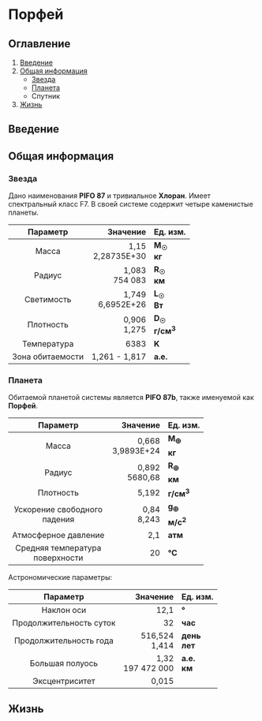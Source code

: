 # Порфей

## Оглавление

1. [Введение](#введение)
2. [Общая информация](#общая-информация)
   - [Звезда](#звезда)
   - [Планета](#планета)
   - Спутник
3. [Жизнь](#жизнь)

## Введение

## Общая информация

### Звезда

Дано наименования **PIFO 87** и тривиальное **Хлоран**. Имеет спектральный класс F7. В своей системе содержит четыре каменистые планеты.

|     Параметр     |              Значение | Ед. изм.                                    |
| :--------------: | --------------------: | :------------------------------------------ |
|      Масса       |   1,15<br>2,28735E+30 | **M<sub>&#9737;</sub><br>кг**               |
|      Радиус      | 1,083<br>754&nbsp;083 | **R<sub>&#9737;</sub><br>км**               |
|    Светимость    |   1,749<br>6,6952E+26 | **L<sub>&#9737;</sub><br>Вт**               |
|    Плотность     |        0,906<br>1,275 | **D<sub>&#9737;</sub><br>г/см<sup>3</sup>** |
|   Температура    |                  6383 | **K**                                       |
| Зона обитаемости |         1,261 - 1,817 | **а.е.**                                    |

### Планета

Обитаемой планетой системы является **PIFO 87b**, также именуемой как **Порфей**.

|              Параметр              |            Значение | Ед. изм.                                     |
| :--------------------------------: | ------------------: | :------------------------------------------- |
|               Масса                | 0,668<br>3,9893E+24 | **M<sub>&#128808;</sub><br>кг**              |
|               Радиус               |    0,892<br>5680,68 | **R<sub>&#128808;</sub><br>км**              |
|             Плотность              |               5,192 | **г/см<sup>3</sup>**                         |
|  Ускорение свободного<br>падения   |       0,84<br>8,243 | **g<sub>&#128808;</sub><br>м/с<sup>2</sup>** |
|        Атмосферное давление        |                 2,1 | **атм**                                      |
| Средняя температура<br>поверхности |                  20 | **&deg;C**                                   |

Астрономические параметры:

|        Параметр         |                      Значение | Ед. изм.        |
| :---------------------: | ----------------------------: | :-------------- |
|       Наклон оси        |                          12,1 | **&deg;**       |
| Продолжительность суток |                            32 | **час**         |
| Продолжительность года  |              516,524<br>1,414 | **день<br>лет** |
|     Большая полуось     | 1,32<br>197&nbsp;472&nbsp;000 | **а.е.<br>км**  |
|     Эксцентриситет      |                         0,015 |                 |

## Жизнь